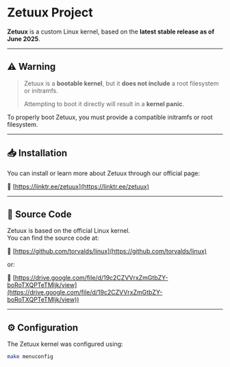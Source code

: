 # Zetuux Project

**Zetuux** is a custom Linux kernel, based on the **latest stable release as of June 2025**.

---

## ⚠️ Warning

> Zetuux is a **bootable kernel**, but it **does not include** a root filesystem or initramfs.  
>  
> Attempting to boot it directly will result in a **kernel panic**.

To properly boot Zetuux, you must provide a compatible initramfs or root filesystem.

---

## 📥 Installation

You can install or learn more about Zetuux through our official page:

🔗 [https://linktr.ee/zetuux](https://linktr.ee/zetuux)

---

## 🧬 Source Code

Zetuux is based on the official Linux kernel.  
You can find the source code at:

🔗 [https://github.com/torvalds/linux](https://github.com/torvalds/linux)

or:

🔗 [https://drive.google.com/file/d/19c2CZVVrxZmGtbZY-boRoTXQPTeTMljk/view](https://drive.google.com/file/d/19c2CZVVrxZmGtbZY-boRoTXQPTeTMljk/view))

---

## ⚙️ Configuration

The Zetuux kernel was configured using:

```bash
make menuconfig
